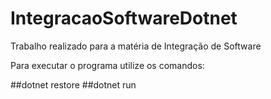 # IntegracaoSoftwareDotnet
Trabalho realizado para a matéria de Integração de Software

Para executar o programa utilize os comandos:

##dotnet restore
##dotnet run
